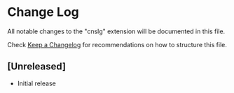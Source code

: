 # Change Log

All notable changes to the "cnslg" extension will be documented in this file.

Check [Keep a Changelog](http://keepachangelog.com/) for recommendations on how to structure this file.

## [Unreleased]

- Initial release